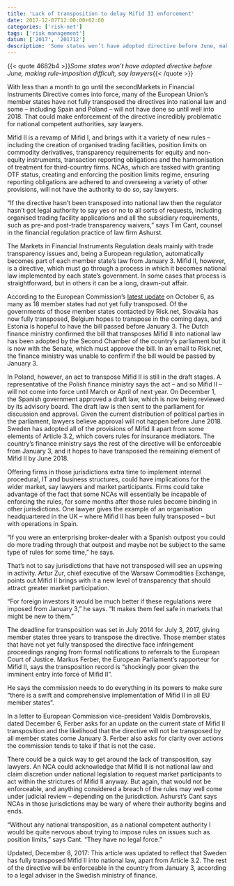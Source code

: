 ```yaml
---
title: 'Lack of transposition to delay Mifid II enforcement'
date: 2017-12-07T12:00:00+02:00
categories: ['risk-net']
tags: ['risk management']
datum: ['2017', '201712']
description: 'Some states won’t have adopted directive before June, making rule-imposition difficult, say lawyers'
---
```


{{< quote 4682b4 >}}_Some states won’t have adopted directive before June, making rule-imposition difficult, say lawyers_{{< /quote >}}

With less than a month to go until the secondMarkets in Financial Instruments Directive comes into force, many of the European Union’s member states have not fully transposed the directives into national law and some – including Spain and Poland – will not have done so until well into 2018. That could make enforcement of the directive incredibly problematic for national competent authorities, say lawyers.

Mifid II is a revamp of Mifid I, and brings with it a variety of new rules – including the creation of organised trading facilities, position limits on commodity derivatives, transparency requirements for equity and non-equity instruments, transaction reporting obligations and the harmonisation of treatment for third-country firms. NCAs, which are tasked with granting OTF status, creating and enforcing the position limits regime, ensuring reporting obligations are adhered to and overseeing a variety of other provisions, will not have the authority to do so, say lawyers.

“If the directive hasn’t been transposed into national law then the regulator hasn’t got legal authority to say yes or no to all sorts of requests, including organised trading facility applications and all the subsidiary requirements, such as pre-and post-trade transparency waivers,” says Tim Cant, counsel in the financial regulation practice of law firm Ashurst.

The Markets in Financial Instruments Regulation deals mainly with trade transparency issues and, being a European regulation, automatically becomes part of each member state’s law from January 3. Mifid II, however, is a directive, which must go through a process in which it becomes national law implemented by each state’s government. In some cases that process is straightforward, but in others it can be a long, drawn-out affair.

According to the European Commission’s [latest update](https://ec.europa.eu/info/publications/mifid-ii-directive-transposition-status_en) on October 6, as many as 18 member states had not yet fully transposed. Of the governments of those member states contacted by Risk.net, Slovakia has now fully transposed, Belgium hopes to transpose in the coming days, and Estonia is hopeful to have the bill passed before January 3. The Dutch finance ministry confirmed the bill that transposes Mifid II into national law has been adopted by the Second Chamber of the country’s parliament but it is now with the Senate, which must approve the bill. In an email to Risk.net, the finance ministry was unable to confirm if the bill would be passed by January 3.

In Poland, however, an act to transpose Mifid II is still in the draft stages. A representative of the Polish finance ministry says the act – and so Mifid II – will not come into force until March or April of next year. On December 1, the Spanish government approved a draft law, which is now being reviewed by its advisory board. The draft law is then sent to the parliament for discussion and approval. Given the current distribution of political parties in the parliament, lawyers believe approval will not happen before June 2018. Sweden has adopted all of the provisions of Mifid II apart from some elements of Article 3.2, which covers rules for insurance mediators. The country’s finance ministry says the rest of the directive will be enforceable from January 3, and it hopes to have transposed the remaining element of Mifid II by June 2018.

Offering firms in those jurisdictions extra time to implement internal procedural, IT and business structures, could have implications for the wider market, say lawyers and market participants. Firms could take advantage of the fact that some NCAs will essentially be incapable of enforcing the rules, for some months after those rules become binding in other jurisdictions. One lawyer gives the example of an organisation headquartered in the UK – where Mifid II has been fully transposed – but with operations in Spain.

“If you were an enterprising broker-dealer with a Spanish outpost you could do more trading through that outpost and maybe not be subject to the same type of rules for some time,” he says.

That’s not to say jurisdictions that have not transposed will see an upswing in activity. Artur Zur, chief executive of the Warsaw Commodities Exchange, points out Mifid II brings with it a new level of transparency that should attract greater market participation.

“For foreign investors it would be much better if these regulations were imposed from January 3,” he says. “It makes them feel safe in markets that might be new to them.”

The deadline for transposition was set in July 2014 for July 3, 2017, giving member states three years to transpose the directive. Those member states that have not yet fully transposed the directive face infringement proceedings ranging from formal notifications to referrals to the European Court of Justice. Markus Ferber, the European Parliament’s rapporteur for Mifid II, says the transposition record is “shockingly poor given the imminent entry into force of Mifid II”.

He says the commission needs to do everything in its powers to make sure “there is a swift and comprehensive implementation of Mifid II in all EU member states”.

In a letter to European Commission vice-president Valdis Dombrovskis, dated December 6, Ferber asks for an update on the current state of Mifid II transposition and the likelihood that the directive will not be transposed by all member states come January 3. Ferber also asks for clarity over actions the commission tends to take if that is not the case.

There could be a quick way to get around the lack of transposition, say lawyers. An NCA could acknowledge that Mifid II is not national law and claim discretion under national legislation to request market participants to act within the strictures of Mifid II anyway. But again, that would not be enforceable, and anything considered a breach of the rules may well come under judicial review – depending on the jurisdiction. Ashurst’s Cant says NCAs in those jurisdictions may be wary of where their authority begins and ends.

“Without any national transposition, as a national competent authority I would be quite nervous about trying to impose rules on issues such as position limits,” says Cant. “They have no legal force.”

Updated, December 8, 2017: This article was updated to reflect that Sweden has fully transposed Mifid II into national law, apart from Article 3.2. The rest of the directive will be enforceable in the country from January 3, according to a legal adviser in the Swedish ministry of finance.

